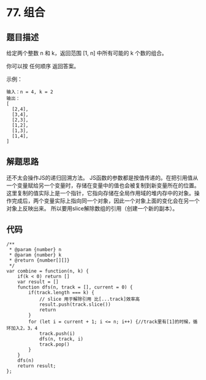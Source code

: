 # 77. 组合

## 题目描述
给定两个整数 n 和 k，返回范围 [1, n] 中所有可能的 k 个数的组合。

你可以按 任何顺序 返回答案。


示例：
```
输入：n = 4, k = 2
输出：
[
  [2,4],
  [3,4],
  [2,3],
  [1,2],
  [1,3],
  [1,4],
]
``` 

## 解题思路
还不太会操作JS的递归回溯方法。
JS函数的参数都是按值传递的。在把引用值从一个变量赋给另一个变量时，存储在变量中的值也会被复制到新变量所在的位置。这里复制的值实际上是一个指针，它指向存储在全局作用域的堆内存中的对象。操作完成后，两个变量实际上指向同一个对象，因此一个对象上面的变化会在另一个对象上反映出来。
所以要用slice解除数组的引用（创建一个新的副本）。

## 代码
```
/**
 * @param {number} n
 * @param {number} k
 * @return {number[][]}
 */
var combine = function(n, k) {
    if(k < 0) return []
    var result = []
    function dfs(n, track = [], current = 0) {
        if(track.length === k) {
            // slice 用于解除引用 比[...track]效率高
            result.push(track.slice())
            return
        }
        for (let i = current + 1; i <= n; i++) {//track里有[1]的时候，循环加入2，3，4
            track.push(i)
            dfs(n, track, i)
            track.pop()
        }
    }
    dfs(n)
    return result;
};
```